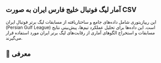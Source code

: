 ## آمار لیگ فوتبال خلیج فارس ایران به صورت CSV
این ریپازیتوری شامل داده‌های جامع و ساختاریافته از مسابقات لیگ برتر فوتبال ایران (Persian Gulf League) است. این داده‌ها برای تحلیل عملکرد تیم‌ها، پیش‌بینی نتایج مسابقات و استخراج الگوهای آماری از رقابت‌های لیگ برتر ایران مورد استفاده قرار می‌گیرند.

## 📌 معرفی
